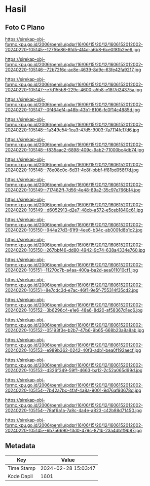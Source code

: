 # Hasil

## Foto C Plano

https://sirekap-obj-formc.kpu.go.id/2006/pemilu/pdpr/16/06/15/20/12/1606152012002-20240220-105145--127f6e86-8fd5-4f4d-a6b8-6ce0f81b2ee9.jpg

https://sirekap-obj-formc.kpu.go.id/2006/pemilu/pdpr/16/06/15/20/12/1606152012002-20240220-105146--72b72f6c-ac8e-4639-8d9e-63fe42fa9217.jpg

https://sirekap-obj-formc.kpu.go.id/2006/pemilu/pdpr/16/06/15/20/12/1606152012002-20240220-105147--e7d155b8-229c-4600-a5b8-e18f7d24375a.jpg

https://sirekap-obj-formc.kpu.go.id/2006/pemilu/pdpr/16/06/15/20/12/1606152012002-20240220-105147--0f464ef4-a48b-43b1-8106-fc0f14c4885d.jpg

https://sirekap-obj-formc.kpu.go.id/2006/pemilu/pdpr/16/06/15/20/12/1606152012002-20240220-105148--1a349c54-1ea3-47d5-9003-7a7114fe17d6.jpg

https://sirekap-obj-formc.kpu.go.id/2006/pemilu/pdpr/16/06/15/20/12/1606152012002-20240220-105148--f835aac2-6898-409c-9ab2-71000bc4db74.jpg

https://sirekap-obj-formc.kpu.go.id/2006/pemilu/pdpr/16/06/15/20/12/1606152012002-20240220-105148--78e08c0c-6d31-4c8f-bbbf-ff81bd058f7d.jpg

https://sirekap-obj-formc.kpu.go.id/2006/pemilu/pdpr/16/06/15/20/12/1606152012002-20240220-105149--717482ff-7d56-4e48-89a2-35c97e766b14.jpg

https://sirekap-obj-formc.kpu.go.id/2006/pemilu/pdpr/16/06/15/20/12/1606152012002-20240220-105149--d6052913-d2e7-48cb-a572-e5ceb1840c61.jpg

https://sirekap-obj-formc.kpu.go.id/2006/pemilu/pdpr/16/06/15/20/12/1606152012002-20240220-105150--944a27d3-61f9-4ee6-b34c-ab0001d8b1c2.jpg

https://sirekap-obj-formc.kpu.go.id/2006/pemilu/pdpr/16/06/15/20/12/1606152012002-20240220-105150--267bbf46-dd80-4942-9c74-638a4334e760.jpg

https://sirekap-obj-formc.kpu.go.id/2006/pemilu/pdpr/16/06/15/20/12/1606152012002-20240220-105151--11270c7b-a4aa-400a-ba2d-aea011010cf1.jpg

https://sirekap-obj-formc.kpu.go.id/2006/pemilu/pdpr/16/06/15/20/12/1606152012002-20240220-105151--8e7cdc3d-e7ac-46f1-9e5f-755314f35cd2.jpg

https://sirekap-obj-formc.kpu.go.id/2006/pemilu/pdpr/16/06/15/20/12/1606152012002-20240220-105152--3b6296c4-e1e6-48a6-8d20-af58367d1ec6.jpg

https://sirekap-obj-formc.kpu.go.id/2006/pemilu/pdpr/16/06/15/20/12/1606152012002-20240220-105152--05193f3e-b2b7-47b6-9b65-668b23a8a8ab.jpg

https://sirekap-obj-formc.kpu.go.id/2006/pemilu/pdpr/16/06/15/20/12/1606152012002-20240220-105153--e989b362-0242-40f3-adb1-bea0f192aecf.jpg

https://sirekap-obj-formc.kpu.go.id/2006/pemilu/pdpr/16/06/15/20/12/1606152012002-20240220-105153--d326f349-59f1-4663-ba12-2c52a065d99d.jpg

https://sirekap-obj-formc.kpu.go.id/2006/pemilu/pdpr/16/06/15/20/12/1606152012002-20240220-105154--7b42a7bc-4faf-4a8a-9001-9d76af93678d.jpg

https://sirekap-obj-formc.kpu.go.id/2006/pemilu/pdpr/16/06/15/20/12/1606152012002-20240220-105154--78af6a1a-7a8c-4a4e-a823-c42b88d71450.jpg

https://sirekap-obj-formc.kpu.go.id/2006/pemilu/pdpr/16/06/15/20/12/1606152012002-20240220-105145--6b756690-13d0-479c-871b-23a4db1f9b87.jpg


## Metadata

| Key        | Value               |
| ---------- | ------------------- |
| Time Stamp | 2024-02-28 15:03:47 |
| Kode Dapil | 1601                |



